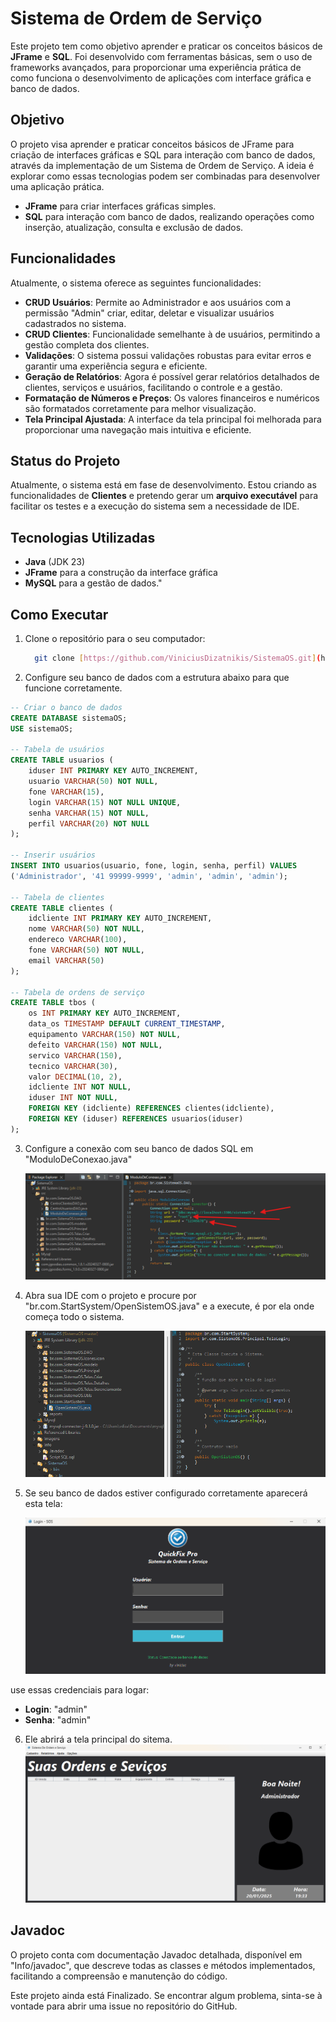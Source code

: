 # Sistema de Ordem de Serviço

 Este projeto tem como objetivo aprender e praticar os conceitos básicos de **JFrame** e **SQL**. Foi desenvolvido com ferramentas básicas, sem o uso de frameworks avançados, para proporcionar uma experiência prática de como funciona o desenvolvimento de aplicações com interface gráfica e banco de dados.

 ## Objetivo

 O projeto visa aprender e praticar conceitos básicos de JFrame para criação de interfaces gráficas e SQL para interação com banco de dados, através da implementação de um Sistema de Ordem de Serviço. A ideia é explorar como essas tecnologias podem ser combinadas para desenvolver uma aplicação prática.

 - **JFrame** para criar interfaces gráficas simples.
 - **SQL** para interação com banco de dados, realizando operações como inserção, atualização, consulta e exclusão de dados.

 ## Funcionalidades

 Atualmente, o sistema oferece as seguintes funcionalidades:

- **CRUD Usuários**: Permite ao Administrador e aos usuários com a permissão "Admin" criar, editar, deletar e visualizar usuários cadastrados no sistema.  
- **CRUD Clientes**: Funcionalidade semelhante à de usuários, permitindo a gestão completa dos clientes.  
- **Validações**: O sistema possui validações robustas para evitar erros e garantir uma experiência segura e eficiente.  
- **Geração de Relatórios**: Agora é possível gerar relatórios detalhados de clientes, serviços e usuários, facilitando o controle e a gestão.  
- **Formatação de Números e Preços**: Os valores financeiros e numéricos são formatados corretamente para melhor visualização.  
- **Tela Principal Ajustada**: A interface da tela principal foi melhorada para proporcionar uma navegação mais intuitiva e eficiente.  

 ## Status do Projeto

 Atualmente, o sistema está em fase de desenvolvimento. Estou criando as funcionalidades de **Clientes** e pretendo gerar um **arquivo executável** para facilitar os testes e a execução do sistema sem a necessidade de IDE.

 ## Tecnologias Utilizadas

 - **Java** (JDK 23)
 - **JFrame** para a construção da interface gráfica
 - **MySQL** para a gestão de dados."

 ## Como Executar

 1. Clone o repositório para o seu computador:
    ```bash
      git clone [https://github.com/ViniciusDizatnikis/SistemaOS.git](https://github.com/ViniciusDizatnikis/SistemaOS.git)
    ```
 2. Configure seu banco de dados com a estrutura abaixo para que funcione corretamente.

 ```sql
 -- Criar o banco de dados
 CREATE DATABASE sistemaOS;
 USE sistemaOS;

 -- Tabela de usuários
 CREATE TABLE usuarios (
     iduser INT PRIMARY KEY AUTO_INCREMENT,
     usuario VARCHAR(50) NOT NULL,
     fone VARCHAR(15),
     login VARCHAR(15) NOT NULL UNIQUE,
     senha VARCHAR(15) NOT NULL,
     perfil VARCHAR(20) NOT NULL 
 );

 -- Inserir usuários
 INSERT INTO usuarios(usuario, fone, login, senha, perfil) VALUES 
 ('Administrador', '41 99999-9999', 'admin', 'admin', 'admin');

 -- Tabela de clientes
 CREATE TABLE clientes (
     idcliente INT PRIMARY KEY AUTO_INCREMENT,
     nome VARCHAR(50) NOT NULL,
     endereco VARCHAR(100),
     fone VARCHAR(50) NOT NULL,
     email VARCHAR(50)
 );

 -- Tabela de ordens de serviço
 CREATE TABLE tbos (
     os INT PRIMARY KEY AUTO_INCREMENT,
     data_os TIMESTAMP DEFAULT CURRENT_TIMESTAMP,
     equipamento VARCHAR(150) NOT NULL,
     defeito VARCHAR(150) NOT NULL,
     servico VARCHAR(150),
     tecnico VARCHAR(30),
     valor DECIMAL(10, 2),
     idcliente INT NOT NULL,
     iduser INT NOT NULL,
     FOREIGN KEY (idcliente) REFERENCES clientes(idcliente),
     FOREIGN KEY (iduser) REFERENCES usuarios(iduser)
 );
 ```
3. Configure a conexão com seu banco de dados SQL em "ModuloDeConexao.java"

   ![Conexão SQL](Imagens/configSQL.png)  


4. Abra sua IDE com o projeto e procure por "br.com.StartSystem/OpenSistemOS.java" e a execute, é por ela onde começa todo o sistema.

   ![local De Executar](Imagens/IniciarSystema.png)

5. Se seu banco de dados estiver configurado corretamente aparecerá esta tela:

   ![Tela de Login](Imagens/telaLogin.png)
   
use essas credenciais para logar:
- **Login**: "admin"
- **Senha**: "admin"

6. Ele abrirá a tela principal do sitema. 
![Tela Principal](Imagens/telaPrincipal.png)  

## Javadoc

O projeto conta com documentação Javadoc detalhada, disponível em "Info/javadoc", que descreve todas as classes e métodos implementados, facilitando a compreensão e manutenção do código.

Este projeto ainda está Finalizado. Se encontrar algum problema, sinta-se à vontade para abrir uma issue no repositório do GitHub.
